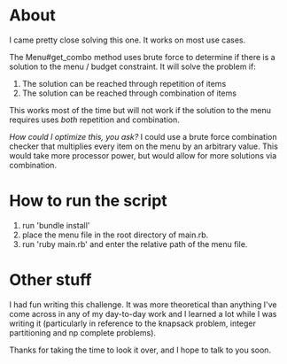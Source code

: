 About
===
I came pretty close solving this one. It works on most use cases.

The Menu#get_combo method uses brute force to determine if there is a solution to the menu / budget constraint. It will solve the problem if:

1. The solution can be reached through repetition of items
2. The solution can be reached through combination of items

This works most of the time but will not work if the solution to the menu requires uses _both_ repetition and combination.

*How could I optimize this, you ask?* I could use a brute force combination checker that multiplies every item on the menu by an arbitrary value. This would take more processor power, but would allow for more solutions via combination.

How to run the script
===
1. run 'bundle install'
2. place the menu file in the root directory of main.rb.
3. run 'ruby main.rb' and enter the relative path of the menu file.

Other stuff
===
I had fun writing this challenge. It was more theoretical than anything I've come across in any of my day-to-day work and I learned a lot while I was writing it (particularly in reference to the knapsack problem, integer partitioning and np complete problems).

Thanks for taking the time to look it over, and I hope to talk to you soon.